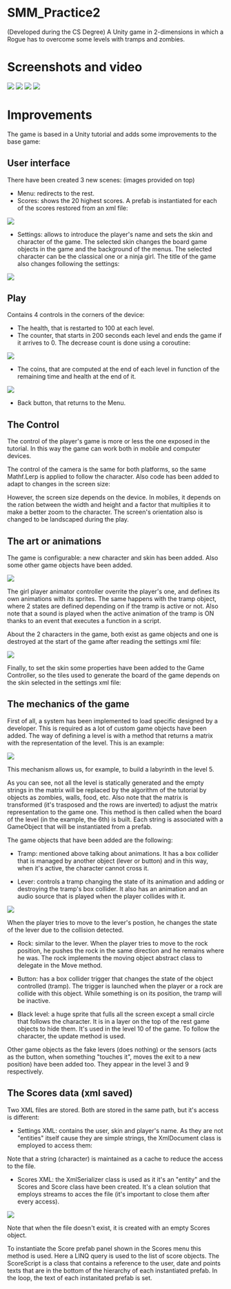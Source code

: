 # SMM_Practice2
(Developed during the CS Degree) A Unity game in 2-dimensions in which a Rogue has to overcome some levels with tramps and zombies.

# Screenshots and video
![](images/menu.png)
![](images/game.png)
![](images/config.png)
![](images/desktop.png)

# Improvements

The game is based in a Unity tutorial and adds some improvements to the base game:

## User interface
There have been created 3 new scenes: (images provided on top)
- Menu: redirects to the rest. 
- Scores: shows the 20 highest scores. A prefab is instantiated for each of the scores restored from an xml file:

![](images/scores.png)

- Settings: allows to introduce the player's name and sets the skin and character of the game. The selected skin changes the board game objects in the game and the background of the menus. The selected character can be the classical one or a ninja girl. The title of the game  also changes following the settings:

![](images/settings.png)

## Play
Contains 4 controls in the corners of the device:
- The health, that is restarted to 100 at each level.
- The counter, that starts in 200 seconds each level and ends the game if it arrives to 0.  The decrease count is done using a coroutine:

![](images/counter.png)

- The coins, that are computed at the end of each level in function of the remaining time and health at the end of it.

![](images/coins.png)

- Back button, that returns to the Menu.

## The Control
The control of the player's game is more or less the one exposed in the tutorial. In this way the game can work both in mobile and computer devices.

The control of the camera is the same for both platforms, so  the same Mathf.Lerp is applied to follow the character. Also code has been added to adapt to changes in the screen size:

However, the screen size depends on the device. In mobiles, it depends on the ration between the width and height  and a factor that multiplies it to make a better zoom to the character. The screen's orientation also is changed to be landscaped during the play.

## The art or animations
The game is configurable: a new character and skin has been added. Also some other game objects have been added.

![](images/otherChar.png)

The girl player animator controller overrite the player's one, and defines its own animations with its sprites. The same happens with the tramp object, where 2 states are defined depending on if the tramp is active or not. Also note that a sound is played when the active animation of the tramp is ON thanks to an event that executes a function in a script.

About the 2 characters in the game, both exist as game objects and one is destroyed at the start of the game after reading the settings xml file:

![](images/awake.png)

Finally, to set the skin some properties have been added to the Game Controller, so the tiles used to generate the board of the game depends on the skin selected in the settings xml file: 

## The mechanics of the game
First of all, a system has been implemented to load specific designed by a developer. This is required as a lot of  custom game objects have been added. The way of defining a level  is with a method  that returns a matrix with the representation of the level. This is an example:

![](images/level.png)

This mechanism allows us, for example, to build a labyrinth in the level 5.

As you can see, not all the level is statically generated and the empty strings in the matrix will be replaced by the algorithm of the tutorial by objects as zombies, walls, food, etc. Also note that the matrix is transformed (it's trasposed and the rows are inverted) to adjust the matrix representation to the game one. This method is then called when the board of the level (in the example, the 6th) is built. Each string is associated with a GameObject that will be instantiated from a prefab.

The game objects that have been added are the following:
- Tramp: mentioned above talking about animations. It has a box collider that is managed by another object (lever or button) and in this way, when it's active, the character cannot cross it.

- Lever: controls a tramp changing the state of its animation and adding or destroying the tramp's box collider. It also has an animation and an audio source that is played when the player collides with it.

![](images/lever.png)

When the player tries to move to the lever's postion, he changes the state of the lever due to the collision detected.

- Rock: similar to the lever. When the player tries to move to the rock position, he pushes the rock in the same direction and he remains where he was. The rock implements the moving object abstract class to delegate in the Move method.

- Button: has a box collider trigger that changes the state of the object controlled (tramp). The trigger is launched when the player or a rock are collide with this object. While something is on its position, the tramp will be inactive.

- Black level: a huge sprite that fulls all the screen except a small circle that follows the character. It is in a layer on the top of the rest game objects to hide them. It's used in the level 10 of the game. To follow the character, the update method is used.

Other game objects as the fake levers (does nothing) or the sensors (acts as the button, when something "touches it", moves the exit to a new position) have been added too. They appear in the level 3 and 9 respectively.

## The Scores data (xml saved)
Two XML files are stored. Both are stored in the same path, but it's access is different:

- Settings XML: contains the user, skin and player's name. As they are not "entities" itself cause they are simple strings, the XmlDocument class is employed to access them:

Note that a string (character) is maintained as a cache to reduce the access to the file.

- Scores XML: the XmlSerializer class is used as it it's an "entity" and the Scores and Score class have been created. It's a clean solution that employs streams to acces the file (it's important to close them after every access).

![](images/scores-code.png)

Note that when the file doesn't exist, it is created with an empty Scores object.

To instantiate the Score prefab panel shown in the Scores menu this method is used. Here a LINQ query is used to the list of score objects. The ScoreScript is a class that contains a reference to the user, date and points texts that are in the bottom of the hierarchy of each instantiated prefab. In the loop, the text of each instanitated prefab is set.
